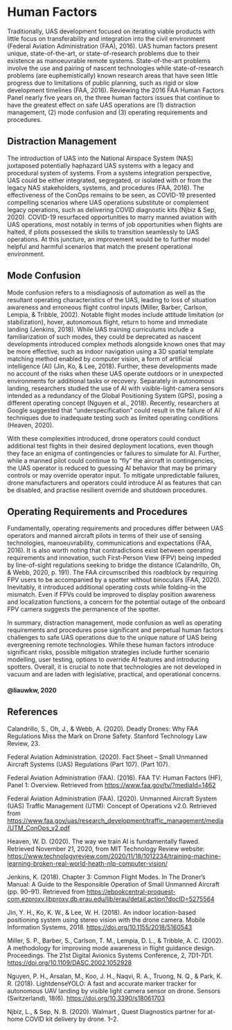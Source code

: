 <h1> Human Factors </h1>
Traditionally, UAS development focused on iterating viable products with little focus on transferability and integration into the civil environment (Federal Aviation Administration (FAA), 2016). UAS human factors present unique, state-of-the-art, or state-of-research problems due to their existence as manoeuvrable remote systems. State-of-the-art problems involve the use and pairing of nascent technologies while state-of-research problems (are euphemistically) known research areas that have seen little progress due to limitations of public planning, such as rigid or slow development timelines (FAA, 2016). Reviewing the 2016 FAA Human Factors Panel nearly five years on, the three human factors issues that continue to have the greatest effect on safe UAS operations are (1) distraction management, (2) mode confusion and (3) operating requirements and procedures.

<h2>Distraction Management</h2>
The introduction of UAS into the National Airspace System (NAS) juxtaposed potentially haphazard UAS systems with a legacy and procedural system of systems. From a systems integration perspective, UAS could be either integrated, segregated, or isolated with or from the legacy NAS stakeholders, systems, and procedures (FAA, 2016). The effectiveness of the ConOps remains to be seen, as COVID-19 presented compelling scenarios where UAS operations substitute or complement legacy operations, such as delivering COVID diagnostic kits (Njbiz & Sep, 2020). COVID-19 resurfaced opportunities to marry manned aviation with UAS operations, most notably in terms of job opportunities when flights are halted, if pilots possessed the skills to transition seamlessly to UAS operations. At this juncture, an improvement would be to further model helpful and harmful scenarios that match the present operational environment.
  
<h2>Mode Confusion</h2>
Mode confusion refers to a misdiagnosis of automation as well as the resultant operating characteristics of the UAS, leading to loss of situation awareness and erroneous flight control inputs (Miller, Barber, Carlson, Lempia, & Tribble, 2002). Notable flight modes include attitude limitation (or stabilization),  hover, autonomous flight, return to home and immediate landing (Jenkins, 2018). While UAS training curriculums include a familiarization of such modes, they could be deprecated as nascent developments introduced complex methods alongside known ones that may be more effective, such as indoor navigation using a 3D spatial template matching method enabled by computer vision, a form of artificial intelligence (AI) (Jin, Ko, & Lee, 2018). Further, these developments made no account of the risks when these UAS operate outdoors or in unexpected environments for additional tasks or recovery. Separately in autonomous landing, researchers studied the use of AI with visible-light-camera sensors intended as a redundancy of the Global Positioning System (GPS), posing a different operating concept (Nguyen et al., 2018). Recently, researchers at Google suggested that “underspecification” could result in the failure of AI techniques due to inadequate testing such as limited operating conditions (Heaven, 2020). 

With these complexities introduced, drone operators could conduct additional test flights in their desired deployment locations, even though they face an enigma of contingencies or failures to simulate for AI. Further, while a manned pilot could continue to “fly” the aircraft in contingencies, the UAS operator is reduced to guessing AI behavior that may be primary controls or may override operator input. To mitigate unpredictable failures, drone manufacturers and operators could introduce AI as features that can be disabled, and practise resilient override and shutdown procedures. 

<h2>Operating Requirements and Procedures</h2>
Fundamentally, operating requirements and procedures differ between UAS operators and manned aircraft pilots in terms of their use of sensing technologies, manoeuvrability, communications and expectations (FAA, 2016). It is also worth noting that contradictions exist between operating requirements and innovation, such First-Person View (FPV) being impeded by line-of-sight regulations seeking to bridge the distance (Calandrillo, Oh, & Webb, 2020, p. 191). The FAA circumscribed this roadblock by requiring FPV users to be accompanied by a spotter without binoculars (FAA, 2020). Inevitably, it introduced additional operating costs while folding-in the mismatch. Even if FPVs could be improved to display position awareness and localization functions, a concern for the potential outage of the onboard FPV camera suggests the permanence of the spotter. 

In summary, distraction management, mode confusion as well as operating requirements and procedures pose significant and perpetual human factors challenges to safe UAS operations due to the unique nature of UAS being evergreening remote technologies. While these human factors introduce significant risks, possible mitigation strategies include further scenario modelling, user testing, options to override AI features and introducing spotters. Overall, it is crucial to note that technologies are not developed in vacuum and are laden with legislative, practical, and operational concerns.

<h4>@liauwkw, 2020</h4>

<h2>References</h2>
Calandrillo, S., Oh, J., & Webb, A. (2020). Deadly Drones: Why FAA Regulations Miss the Mark on Drone Safety. Stanford Technology Law Review, 23. 

Federal Aviation Administration. (2020). Fact Sheet – Small Unmanned Aircraft Systems (UAS) Regulations (Part 107). (Part 107). 

Federal Aviation Administration (FAA). (2016). FAA TV: Human Factors (HF), Panel 1: Overview. Retrieved from https://www.faa.gov/tv/?mediaId=1462

Federal Aviation Administration (FAA). (2020). Unmanned Aircraft System (UAS) Traffic Management (UTM): Concept of Operations v2.0. Retrieved from https://www.faa.gov/uas/research_development/traffic_management/media/UTM_ConOps_v2.pdf

Heaven, W. D. (2020). The way we train AI is fundamentally flawed. Retrieved November 21, 2020, from MIT Technology Review website: https://www.technologyreview.com/2020/11/18/1012234/training-machine-learning-broken-real-world-heath-nlp-computer-vision/

Jenkins, K. (2018). Chapter 3: Common Flight Modes. In The Droner’s Manual: A Guide to the Responsible Operation of Small Unmanned Aircraft (pp. 90–91). Retrieved from https://ebookcentral-proquest-com.ezproxy.libproxy.db.erau.edu/lib/erau/detail.action?docID=5275564

Jin, Y. H., Ko, K. W., & Lee, W. H. (2018). An indoor location-based positioning system using stereo vision with the drone camera. Mobile Information Systems, 2018. https://doi.org/10.1155/2018/5160543

Miller, S. P., Barber, S., Carlson, T. M., Lempia, D. L., & Tribble, A. C. (2002). A methodology for improving mode awareness in flight guidance design. Proceedings. The 21st Digital Avionics Systems Conference, 2, 7D1-7D1. https://doi.org/10.1109/DASC.2002.1052928

Nguyen, P. H., Arsalan, M., Koo, J. H., Naqvi, R. A., Truong, N. Q., & Park, K. R. (2018). LightdenseYOLO: A fast and accurate marker tracker for autonomous UAV landing by visible light camera sensor on drone. Sensors (Switzerland), 18(6). https://doi.org/10.3390/s18061703

Njbiz, L., & Sep, N. B. (2020). Walmart , Quest Diagnostics partner for at-home COVID kit delivery by drone. 1–2.

